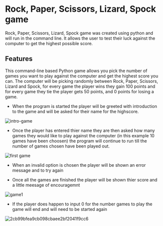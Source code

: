 # Rock, Paper, Scissors, Lizard, Spock game
Rock, Paper, Scissors, Lizard, Spock game was created using python and will run in the command line. It allows the user to test their luck against the computer to get the highest possible score.

## Features
This command-line based Python game allows you pick the number of games you want to play against the computer and get the highest score you can.
The computer will be picking randomly between Rock, Paper, Scissors, Lizard and Spock, for every game the player wins they gain 100 points and for every game they tie the player gets 50 points, and 0 points for losing a game.

* When the program is started the player will be greeted with introduction to the game and will be asked for their name for the highscore.

![intro-game](https://user-images.githubusercontent.com/20689249/200134390-9eccefa9-2f82-4b62-bf44-37e8c2fc27bd.png)

* Once the player has entered thier name they are then asked how many games they would like to play against the computer (in this example 10 games have been choosen)
the program will continue to run till the number of games chosen have been played out.

![first game](https://user-images.githubusercontent.com/20689249/200134595-d170e79d-c75e-4552-86a9-57d6726de403.png)

* When an invalid option is chosen the player will be shown an error message and to try again

* Once all the games are finished the player will be shown thier score and a little meesage of encouragemnt

![game1](https://user-images.githubusercontent.com/20689249/200134890-9e5da040-18aa-4ccb-ac12-5799edead55c.png)

* If the player does happen to input 0 for the number games to play the game will end and will need to be started again

![2cb99bfea9cb098cbaee2bf2041f9cc6](https://user-images.githubusercontent.com/20689249/200134988-f2310a87-dbd5-4e46-9ef2-662cb0751788.png)
